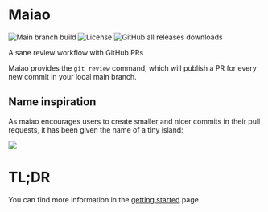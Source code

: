 # Maiao

![Main branch build](https://img.shields.io/github/workflow/status/adevinta/maiao/Go/main)
![License](https://img.shields.io/github/license/adevinta/maiao)
![GitHub all releases downloads](https://img.shields.io/github/downloads/adevinta/maiao/total)

A sane review workflow with GitHub PRs

Maiao provides the `git review` command, which will publish a PR for every new commit in your local main
branch.

## Name inspiration

As maiao encourages users to create smaller and nicer commits in their pull requests, it has been given the name of a
tiny island:

![](img/inspired.jpg)

# TL;DR

You can find more information in the [getting started](getting-started.md) page.
